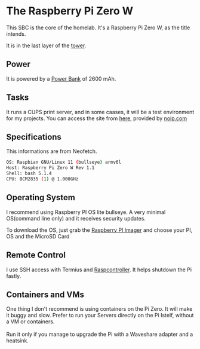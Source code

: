 # The Raspberry Pi Zero W
This SBC is the core of the homelab. It's a Raspberry Pi Zero W, as the title intends.

It is in the last layer of the [tower](../Documentation/HARDWARE.md#tower).

## Power
It is powered by a [Power Bank](../Documentation/HARDWARE.md#material) of 2600 mAh.

## Tasks
It runs a CUPS print server, and in some caases, it will be a test environment for my projects.
You can access the site from [here](http://zerolab.gotdns.ch), provided by [noip.com](https://noip.com)

## Specifications
This informations are from Neofetch.
```bash
OS: Raspbian GNU/Linux 11 (bullseye) armv6l
Host: Raspberry Pi Zero W Rev 1.1
Shell: bash 5.1.4
CPU: BCM2835 (1) @ 1.000GHz
```

## Operating System
I recommend using Raspberry PI OS lite bullseye. A very minimal OS(command line only) and it receives security updates.

To download the OS, just grab the [Raspberry PI Imager](https://www.raspberrypi.com/software/) and choose your PI, OS and the MicroSD Card

## Remote Control
I use SSH access with Termius and [Raspcontroller](https://play.google.com/store/apps/details?id=it.Ettore.raspcontroller&hl=en&referrer=utm_source%3Dgoogle%26utm_medium%3Dorganic%26utm_term%3Draspcontroller&pcampaignid=APPU_1_kVuSZorHNpv-7_UP9q-c2AM). It helps shutdown the Pi fastly.

## Containers and VMs
One thing I don't recommend is using containers on the Pi Zero. It will make it buggy and slow.
Prefer to run your Servers directly on the Pi Istelf, without a VM or containers.<br>
<br>Run it only if you manage to upgrade the Pi with a Waveshare adapter and a heatsink.